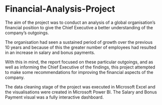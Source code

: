 # Financial-Analysis-Project
The aim of the project was to conduct an analysis of a global organisation’s financial position to give the Chief Executive a better understanding of the company’s outgoings.

The organisation had seen a sustained period of growth over the previous 10 years and because of this the greater number of employees had resulted in an increase in salary and bonus payments.

With this in mind, the report focused on these particular outgoings, and as well as informing the Chief Executive of the findings, this project attempted to make some recommendations for improving the financial aspects of the company.


The data cleaning stage of the project was executed in Microsoft Excel and the visualisations were created in Microsoft Power BI.  The Salary and Bonus Payment visual was a fully interactive dashboard.
